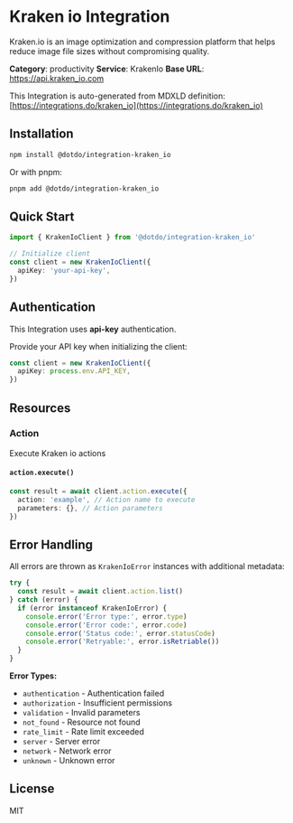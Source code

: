 # Kraken io Integration

Kraken.io is an image optimization and compression platform that helps reduce image file sizes without compromising quality.

**Category**: productivity
**Service**: KrakenIo
**Base URL**: https://api.kraken_io.com

This Integration is auto-generated from MDXLD definition: [https://integrations.do/kraken_io](https://integrations.do/kraken_io)

## Installation

```bash
npm install @dotdo/integration-kraken_io
```

Or with pnpm:

```bash
pnpm add @dotdo/integration-kraken_io
```

## Quick Start

```typescript
import { KrakenIoClient } from '@dotdo/integration-kraken_io'

// Initialize client
const client = new KrakenIoClient({
  apiKey: 'your-api-key',
})
```

## Authentication

This Integration uses **api-key** authentication.

Provide your API key when initializing the client:

```typescript
const client = new KrakenIoClient({
  apiKey: process.env.API_KEY,
})
```

## Resources

### Action

Execute Kraken io actions

#### `action.execute()`

```typescript
const result = await client.action.execute({
  action: 'example', // Action name to execute
  parameters: {}, // Action parameters
})
```

## Error Handling

All errors are thrown as `KrakenIoError` instances with additional metadata:

```typescript
try {
  const result = await client.action.list()
} catch (error) {
  if (error instanceof KrakenIoError) {
    console.error('Error type:', error.type)
    console.error('Error code:', error.code)
    console.error('Status code:', error.statusCode)
    console.error('Retryable:', error.isRetriable())
  }
}
```

**Error Types:**

- `authentication` - Authentication failed
- `authorization` - Insufficient permissions
- `validation` - Invalid parameters
- `not_found` - Resource not found
- `rate_limit` - Rate limit exceeded
- `server` - Server error
- `network` - Network error
- `unknown` - Unknown error

## License

MIT
